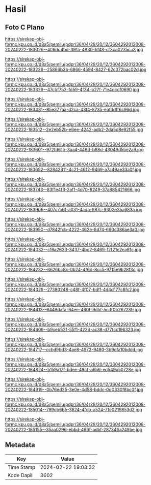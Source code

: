# Hasil

## Foto C Plano

https://sirekap-obj-formc.kpu.go.id/d8a5/pemilu/pdpr/36/04/29/20/12/3604292012008-20240222-183026--406dc4bd-391a-4830-bf48-cf3ca0235ca3.jpg

https://sirekap-obj-formc.kpu.go.id/d8a5/pemilu/pdpr/36/04/29/20/12/3604292012008-20240222-183229--25866b3b-6866-4594-8427-62c372bac02d.jpg

https://sirekap-obj-formc.kpu.go.id/d8a5/pemilu/pdpr/36/04/29/20/12/3604292012008-20240222-183329--47cbf753-fd59-4f34-b27f-71e4dccf0690.jpg

https://sirekap-obj-formc.kpu.go.id/d8a5/pemilu/pdpr/36/04/29/20/12/3604292012008-20240222-183431--85e377aa-d2ca-43f4-8735-eafddff6c96d.jpg

https://sirekap-obj-formc.kpu.go.id/d8a5/pemilu/pdpr/36/04/29/20/12/3604292012008-20240222-183512--2e2eb52b-e6ee-4242-adb2-2da5d8e92f55.jpg

https://sirekap-obj-formc.kpu.go.id/d8a5/pemilu/pdpr/36/04/29/20/12/3604292012008-20240222-183601--972fd61b-3aa4-446d-b88d-43049d5be2a6.jpg

https://sirekap-obj-formc.kpu.go.id/d8a5/pemilu/pdpr/36/04/29/20/12/3604292012008-20240222-183652--82842311-4c21-4612-9469-a7a49ae33a0f.jpg

https://sirekap-obj-formc.kpu.go.id/d8a5/pemilu/pdpr/36/04/29/20/12/3604292012008-20240222-183743--83f1e4f3-2af1-4d70-8249-37a885421666.jpg

https://sirekap-obj-formc.kpu.go.id/d8a5/pemilu/pdpr/36/04/29/20/12/3604292012008-20240222-183906--407c7a6f-a031-4ada-987c-9302e35a683a.jpg

https://sirekap-obj-formc.kpu.go.id/d8a5/pemilu/pdpr/36/04/29/20/12/3604292012008-20240222-183950--d7842fcb-4222-462e-8d74-660c386ae3a0.jpg

https://sirekap-obj-formc.kpu.go.id/d8a5/pemilu/pdpr/36/04/29/20/12/3604292012008-20240222-184032--c16a2633-3437-4bc2-8469-f2f21e2ea61c.jpg

https://sirekap-obj-formc.kpu.go.id/d8a5/pemilu/pdpr/36/04/29/20/12/3604292012008-20240222-184232--6626bc8c-0b24-4f6d-8cc5-9715e9b28f3c.jpg

https://sirekap-obj-formc.kpu.go.id/d8a5/pemilu/pdpr/36/04/29/20/12/3604292012008-20240222-184329--27380248-c48f-4f07-bdff-4d4d177c8fc2.jpg

https://sirekap-obj-formc.kpu.go.id/d8a5/pemilu/pdpr/36/04/29/20/12/3604292012008-20240222-184413--6448dafa-64ee-460f-9d5f-5cdf0b267289.jpg

https://sirekap-obj-formc.kpu.go.id/d8a5/pemilu/pdpr/36/04/29/20/12/3604292012008-20240222-184609--b9ceb521-55f1-423d-ac38-d77fcc196323.jpg

https://sirekap-obj-formc.kpu.go.id/d8a5/pemilu/pdpr/36/04/29/20/12/3604292012008-20240222-184717--ccbd9bd3-4ae8-4973-9480-3b9cfa10bddd.jpg

https://sirekap-obj-formc.kpu.go.id/d8a5/pemilu/pdpr/36/04/29/20/12/3604292012008-20240222-184824--5159a17f-bdee-48cf-a6b6-ed549a50728e.jpg

https://sirekap-obj-formc.kpu.go.id/d8a5/pemilu/pdpr/36/04/29/20/12/3604292012008-20240222-184919--0b76ed25-3e0e-4d58-bddc-0d0330f8bc0f.jpg

https://sirekap-obj-formc.kpu.go.id/d8a5/pemilu/pdpr/36/04/29/20/12/3604292012008-20240222-185014--789db6b5-3824-4fcb-a524-71e0219853d2.jpg

https://sirekap-obj-formc.kpu.go.id/d8a5/pemilu/pdpr/36/04/29/20/12/3604292012008-20240222-185155--35aa0296-ebbd-466f-adbf-287346a249be.jpg


## Metadata

| Key        | Value               |
| ---------- | ------------------- |
| Time Stamp | 2024-02-22 19:03:32 |
| Kode Dapil | 3602                |



